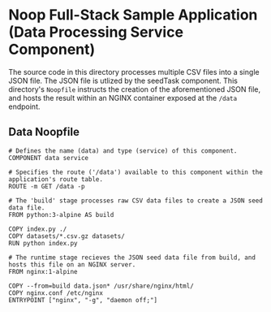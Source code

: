 # Noop Full-Stack Sample Application (Data Processing Service Component)

The source code in this directory processes multiple CSV files into a single JSON file. The JSON file is utlized by the seedTask component. This directory's `Noopfile` instructs the creation of the aforementioned JSON file, and hosts the result within an NGINX container exposed at the `/data` endpoint.

## Data Noopfile
```
# Defines the name (data) and type (service) of this component.
COMPONENT data service

# Specifies the route ('/data') available to this component within the application's route table.
ROUTE -m GET /data -p

# The 'build' stage processes raw CSV data files to create a JSON seed data file.
FROM python:3-alpine AS build

COPY index.py ./
COPY datasets/*.csv.gz datasets/
RUN python index.py

# The runtime stage recieves the JSON seed data file from build, and hosts this file on an NGINX server.
FROM nginx:1-alpine

COPY --from=build data.json* /usr/share/nginx/html/
COPY nginx.conf /etc/nginx
ENTRYPOINT ["nginx", "-g", "daemon off;"]
```